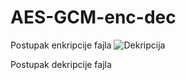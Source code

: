 # AES-GCM-enc-dec
Postupak enkripcije fajla
![Dekripcija](https://github.com/gegeeem/AES-GCM-enc-dec/assets/39927086/47ec6b6c-604f-4155-9011-9234f28e034c)

Postupak dekripcije fajla


